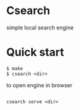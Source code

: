 # Csearch
simple local search engine 

# Quick start 
```console
$ make
$ csearch <dir>
```
to open engine in browser
```console

csearch serve <dir>
```
